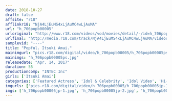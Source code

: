 ```yaml
---
date: 2018-10-27
draft: false
affsite: "r18"
afflinkr18: "NjA4LjEuMS4xLjAuMC4wLjAuMA"
url: "h_706popb00005"
urloriginal: "http://www.r18.com/videos/vod/movies/detail/-/id=h_706popb00005"
urlfinal: "http://media.r18.com/track/NjA4LjEuMS4xLjAuMC4wLjAuMA/videos/vod/movies/detail/-/id=h_706popb00005"
samplevid: "----"
title: "Popful. Itsuki Amai."
mainimgurl: "pics.r18.com/digital/video/h_706popb00005/h_706popb00005ps.jpg"
mainimgs: "h_706popb00005ps.jpg"
releasedate: "Apr. 14, 2017"
duration: 55
productioncomp: "INTEC Inc"
girls: ['Itsuki Amai']
categories: ['Featured Actress', 'Idol & Celebrity', 'Idol Video', 'Hi-Def']
imgurls: ['pics.r18.com/digital/video/h_706popb00005/h_706popb00005jp-1.jpg', 'pics.r18.com/digital/video/h_706popb00005/h_706popb00005jp-2.jpg', 'pics.r18.com/digital/video/h_706popb00005/h_706popb00005jp-3.jpg', 'pics.r18.com/digital/video/h_706popb00005/h_706popb00005jp-4.jpg', 'pics.r18.com/digital/video/h_706popb00005/h_706popb00005jp-5.jpg', 'pics.r18.com/digital/video/h_706popb00005/h_706popb00005jp-6.jpg', 'pics.r18.com/digital/video/h_706popb00005/h_706popb00005jp-7.jpg', 'pics.r18.com/digital/video/h_706popb00005/h_706popb00005jp-8.jpg', 'pics.r18.com/digital/video/h_706popb00005/h_706popb00005jp-9.jpg', 'pics.r18.com/digital/video/h_706popb00005/h_706popb00005jp-10.jpg', 'pics.r18.com/digital/video/h_706popb00005/h_706popb00005jp-11.jpg', 'pics.r18.com/digital/video/h_706popb00005/h_706popb00005jp-12.jpg', 'pics.r18.com/digital/video/h_706popb00005/h_706popb00005jp-13.jpg', 'pics.r18.com/digital/video/h_706popb00005/h_706popb00005jp-14.jpg', 'pics.r18.com/digital/video/h_706popb00005/h_706popb00005jp-15.jpg', 'pics.r18.com/digital/video/h_706popb00005/h_706popb00005jp-16.jpg', 'pics.r18.com/digital/video/h_706popb00005/h_706popb00005jp-17.jpg', 'pics.r18.com/digital/video/h_706popb00005/h_706popb00005jp-18.jpg', 'pics.r18.com/digital/video/h_706popb00005/h_706popb00005jp-19.jpg', 'pics.r18.com/digital/video/h_706popb00005/h_706popb00005jp-20.jpg']
imgs: ['h_706popb00005jp-1.jpg', 'h_706popb00005jp-2.jpg', 'h_706popb00005jp-3.jpg', 'h_706popb00005jp-4.jpg', 'h_706popb00005jp-5.jpg', 'h_706popb00005jp-6.jpg', 'h_706popb00005jp-7.jpg', 'h_706popb00005jp-8.jpg', 'h_706popb00005jp-9.jpg', 'h_706popb00005jp-10.jpg', 'h_706popb00005jp-11.jpg', 'h_706popb00005jp-12.jpg', 'h_706popb00005jp-13.jpg', 'h_706popb00005jp-14.jpg', 'h_706popb00005jp-15.jpg', 'h_706popb00005jp-16.jpg', 'h_706popb00005jp-17.jpg', 'h_706popb00005jp-18.jpg', 'h_706popb00005jp-19.jpg', 'h_706popb00005jp-20.jpg']
---
```

